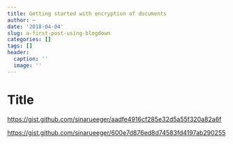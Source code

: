 ```yaml
---
title: Getting started with encryption of documents
author: ~
date: '2018-04-04'
slug: a-first-post-using-blogdown
categories: []
tags: []
header:
  caption: ''
  image: ''
---
```


# Title
https://gist.github.com/sinarueeger/aadfe4916cf285e32d5a55f320a82a6f

https://gist.github.com/sinarueeger/600e7d876ed8d74583fd4197ab290255